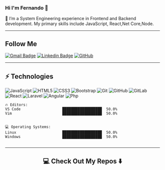 ### Hi I'm Fernando 👋

🌱 I’m a System Engineering experience in Frontend and Backend development. My primary skills include JavaScript, React,Net Core,Node.

<hr>

## Follow Me
[![Gmail Badge](https://img.shields.io/badge/-fernandomercado529@gmail.com-c14438?style=flat-square&logo=Gmail&logoColor=white&link=fernando:fernandomercado529@gmail.com)](https://github.com/fernando59)
[![Linkedin Badge](https://img.shields.io/badge/-Fernando-blue?style=flat-square&logo=Linkedin&logoColor=white&link=https://www.linkedin.com/in/fernando-mercado-saby/)](https://www.linkedin.com/in/fernando-mercado-saby/)
[![GitHub](https://img.shields.io/badge/-GitHub-181717?style=flat-square&logo=github&logoColor=white&link=https://github.com/fernando59)](https://github.com/fernando59)

<hr>

## ⚡ Technologies

![JavaScript](https://img.shields.io/badge/-JavaScript-black?style=flat-square&logo=javascript)
![HTML5](https://img.shields.io/badge/-HTML5-E34F26?style=flat-square&logo=html5&logoColor=white)
![CSS3](https://img.shields.io/badge/-CSS3-1572B6?style=flat-square&logo=css3)
![Bootstrap](https://img.shields.io/badge/-Bootstrap-563D7C?style=flat-square&logo=bootstrap)
![Git](https://img.shields.io/badge/-Git-black?style=flat-square&logo=git)
![GitHub](https://img.shields.io/badge/-GitHub-181717?style=flat-square&logo=github)
![GitLab](https://img.shields.io/badge/-GitLab-181717?style=flat-square&logo=gitlab)
<br>
![React](https://img.shields.io/badge/-React%20JS-181717?style=flat-square&logo=react)
![Laravel](http://img.shields.io/badge/-laravel-181717?style=flat-square&logo=laravel)
![Angular](http://img.shields.io/badge/-Angular%20JS-181717?style=flat-square&logo=angular)
![Php](https://img.shields.io/badge/-php-181717?style=flat-square&logo=php)

```text
🔥 Editors: 
VS Code                   ██████████████████  50.0%
Vim                       ██████████████████  50.0%


💻 Operating Systems: 
Linux                     ██████████████████  50.0%
Windows                   ██████████████████  50.0%


```
<hr>

<h2  align="center">💻 Check Out My Repos ⬇️ </h2>
